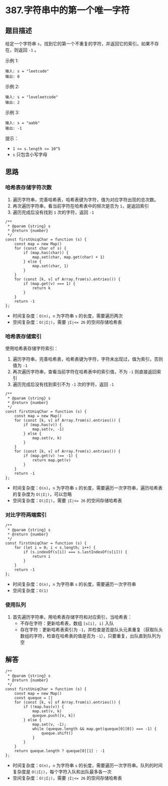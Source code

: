 # 387.字符串中的第一个唯一字符 <Badge type="tip" text="简单"/>

## 题目描述

给定一个字符串 `s`，找到它的第一个不重复的字符，并返回它的索引。如果不存在，则返回 `-1` 。

示例 1:

```
输入: s = "leetcode"
输出: 0
```

示例 2:

```
输入: s = "loveleetcode"
输出: 2
```

示例 3:

```
输入: s = "aabb"
输出: -1
```

提示：
- `1 <= s.length <= 10^5`
- `s` 只包含小写字母

## 思路

### 哈希表存储字符次数

1. 遍历字符串，完善哈希表，哈希表键为字符，值为对应字符出现的总次数。
2. 再次遍历字符串，看当前字符在哈希表中的频次是否为 `1`，是返回索引
3. 遍历完成后没有找到 `1` 次的字符，返回 `-1`

```JS
/**
 * @param {string} s
 * @return {number}
 */
const firstUniqChar = function (s) {
    const map = new Map()
    for (const char of s) {
        if (map.has(char)) {
            map.set(char, map.get(char) + 1)
        } else {
            map.set(char, 1)
        }
    }
    for (const [k, v] of Array.from(s).entries()) {
        if (map.get(v) === 1) {
            return k
        }
    }
    return -1
};
```

- 时间复杂度：`O(n)`，`n` 为字符串 `s` 的长度，需要遍历两次
- 空间复杂度：`O(∣Σ∣)`，需要 `∣Σ∣<= 26` 的空间存储哈希表

### 哈希表存储索引

使用哈希表存储字符索引：
1. 遍历字符串，完善哈希表，哈希表键为字符，字符未出现过，值为索引，否则值为 `-1`
2. 再次遍历字符串，查看当前字符在哈希表中的索引值，不为 `-1` 则直接返回索引
3. 遍历完成后没有找到索引不为 `-1` 次的字符，返回 `-1`

```JS
/**
 * @param {string} s
 * @return {number}
 */
const firstUniqChar = function (s) {
    const map = new Map()
    for (const [k, v] of Array.from(s).entries()) {
        if (map.has(v)) {
            map.set(v, -1)
        } else {
            map.set(v, k)
        }
    }
    for (const [k, v] of Array.from(s).entries()) {
        if (map.get(v) !== -1) {
            return map.get(v)
        }
    }
    return -1
};
```

- 时间复杂度：`O(n)`，`n` 为字符串 `s` 的长度，需要遍历一次字符串，遍历哈希表的复杂度为 `O(∣Σ∣)`，可以忽略
- 空间复杂度：`O(∣Σ∣)`，需要 `∣Σ∣<= 26` 的空间存储哈希表

### 对比字符两端索引

```JS
/**
 * @param {string} s
 * @return {number}
 */
const firstUniqChar = function (s) {
    for (let i = 0; i < s.length; i++) {
        if (s.indexOf(s[i]) === s.lastIndexOf(s[i])) {
            return i
        }
    }
    return -1
};
```

- 时间复杂度：`O(n)`，`n` 为字符串 `s` 的长度，需要遍历一次字符串
- 空间复杂度：`O(1)`

### 使用队列

1. 首先遍历字符串，用哈希表存储字符和对应索引，当哈希表：
   - 不存在字符：更新哈希表，数组 `[s[i], i]` 入队
   - 存在字符：更新哈希表索引为 `-1`，并检查是否是队头元素重复（获取队头数组的字符，检查在哈希表的值是否为 `-1`），只要重复，出队直到队列为空

## 解答

```JS
/**
 * @param {string} s
 * @return {number}
 */
const firstUniqChar = function (s) {
    const map = new Map()
    const queque = []
    for (const [k, v] of Array.from(s).entries()) {
        if (!map.has(v)) {
            map.set(v, k)
            queque.push([v, k])
        } else {
            map.set(v, -1);
            while (queque.length && map.get(queque[0][0]) === -1) {
                queque.shift()
            }
        }
    }
    return queque.length ? queque[0][1] : -1
};
```

- 时间复杂度：`O(n)`，`n` 为字符串 `s` 的长度，需要遍历一次字符串。队列的时间复杂度是 `O(∣Σ∣)`，每个字符入队和出队最多各一次
- 空间复杂度：`O(∣Σ∣)`，需要 `∣Σ∣<= 26` 的空间存储哈希表
